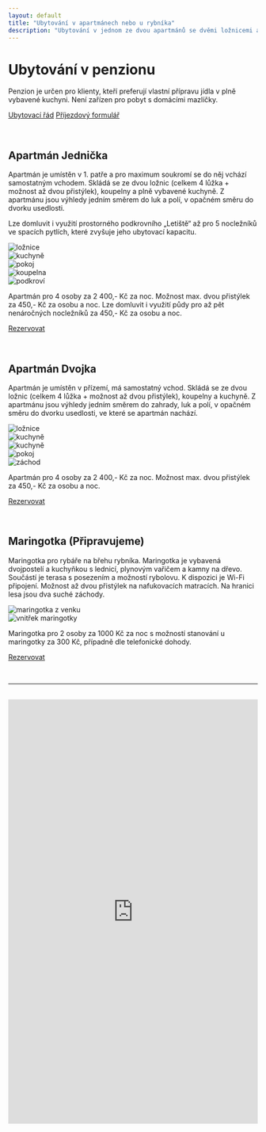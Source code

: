 ```yaml
---
layout: default
title: "Ubytování v apartmánech nebo u rybníka"
description: "Ubytování v jednom ze dvou apartmánů se dvěmi ložnicemi a plně vybavenou kuchyní, nebo v maringotce u rybníka."
---
```


# Ubytování v penzionu

Penzion je určen pro klienty, kteří preferují vlastní přípravu jídla v plně vybavené kuchyni. Není zařízen pro pobyt s domácími mazlíčky.

<a href="https://penzionspaleniste.cz/assets/docs/ubytovaci_rad_2022.pdf" class="hero-link">Ubytovací řád</a> <a href="https://penzionspaleniste.cz/assets/docs/prijezdovy_formular_2022.pdf" class="hero-link">Příjezdový formulář</a>
   

<br>

<h2 id="jednicka">Apartmán Jednička</h2>

Apartmán je umístěn v 1. patře a pro maximum soukromí se do něj vchází samostatným vchodem. Skládá se ze dvou ložnic (celkem 4 lůžka + možnost až dvou přistýlek), koupelny a plně vybavené kuchyně. Z apartmánu jsou výhledy jedním směrem do luk a polí, v opačném směru do dvorku usedlosti. 

Lze domluvit i využití prostorného podkrovního „Letiště“ až pro 5 nocležníků ve spacích pytlích, které zvyšuje jeho ubytovací kapacitu.

<div class="owl-carousel-wrapper">
    <div class="owl-carousel owl-theme">
        <div><img class="carousel-img" alt="ložnice" src="https://penzionspaleniste.cz/assets/img/booking_jedn_lozn_small.webp" /> </div>
        <div><img class="carousel-img" alt="kuchyně" src="https://penzionspaleniste.cz/assets/img/booking_jedn_kuch_small.jpg" /> </div>
        <div><img class="carousel-img" alt="pokoj" src="https://penzionspaleniste.cz/assets/img/booking_jedn_poko_small.jpg" /> </div>
        <div><img class="carousel-img" alt="koupelna" src="https://penzionspaleniste.cz/assets/img/booking_jedn_koup_small.jpg" /> </div>
        <div><img class="carousel-img" alt="podkroví" src="https://penzionspaleniste.cz/assets/img/booking_jedn_leti_small.webp" /> </div>
    </div>
</div>

Apartmán pro 4 osoby za 2 400,- Kč za noc. Možnost max. dvou přistýlek za 450,- Kč za osobu a noc. Lze domluvit i využití půdy pro až pět nenáročných nocležníků za 450,- Kč za osobu a noc.

<a href="#trevlix" class="hero-link">Rezervovat</a>

<br>

<h2 id="dvojka">Apartmán Dvojka</h2>

Apartmán je umístěn v přízemí, má samostatný vchod. Skládá se ze dvou ložnic (celkem 4 lůžka + možnost až dvou přistýlek), koupelny a kuchyně. Z apartmánu jsou výhledy jedním směrem do zahrady, luk a polí, v opačném směru do dvorku usedlosti, ve které se apartmán nachází.

<div class="owl-carousel-wrapper">
    <div class="owl-carousel owl-theme">
        <div><img class="carousel-img" alt="ložnice" src="https://penzionspaleniste.cz/assets/img/booking_dvoj_lozn_small.webp" /> </div>
        <div><img class="carousel-img" alt="kuchyně" src="https://penzionspaleniste.cz/assets/img/booking_dvoj_kuch_small.webp" /> </div>
        <div><img class="carousel-img" alt="kuchyně" src="https://penzionspaleniste.cz/assets/img/booking_dvoj_kuc2_small.webp" /> </div>
        <div><img class="carousel-img" alt="pokoj" src="https://penzionspaleniste.cz/assets/img/booking_dvoj_poko_small.jpg" /> </div>
        <div><img class="carousel-img" alt="záchod" src="https://penzionspaleniste.cz/assets/img/booking_dvoj_zach_small.jpg" /> </div>
    </div>
</div>

Apartmán pro 4 osoby za 2 400,- Kč za noc. Možnost max. dvou přistýlek za 450,- Kč za osobu a noc.

<a href="#trevlix" class="hero-link">Rezervovat</a>

<br>

<h2 id="maringotka">Maringotka (Připravujeme)</h2>

Maringotka pro rybáře na břehu rybníka. Maringotka je vybavená dvojpostelí a kuchyňkou 
s lednicí, plynovým vařičem a kamny na dřevo. Součástí je terasa s posezením a možností rybolovu. 
K dispozici je Wi-Fi připojení. Možnost až dvou přistýlek na nafukovacích matracích. 
Na hranici lesa jsou dva suché záchody.

<div class="owl-carousel-wrapper">
    <div class="owl-carousel owl-theme ">
        <div><img class="carousel-img" alt="maringotka z venku" src="https://penzionspaleniste.cz/assets/img/booking_mari_venk_small.webp" /> </div>
        <div><img class="carousel-img" alt="vnitřek maringotky" src="https://penzionspaleniste.cz/assets/img/booking_mari_vnit_small.webp" /> </div>
    </div>
</div>

<p>Maringotka pro 2 osoby za 1000 Kč za noc s možností stanování u maringotky za 300 Kč,
případně dle telefonické dohody.</p>

<p><a href="#trevlix" class="hero-link">Rezervovat</a></p>

<br>
<hr>
<br>

<iframe id="trevlix" loading="lazy" src="https://book.trevlix.com/book/app/?cid=7149256" name="trevlix-book-app" scrolling="auto" style="height: 857px;" width="100%" height="1100" frameborder="0"></iframe>

<script>
const fab = document.querySelector('#fab-booking');
fab.style.visibility="hidden";
</script>